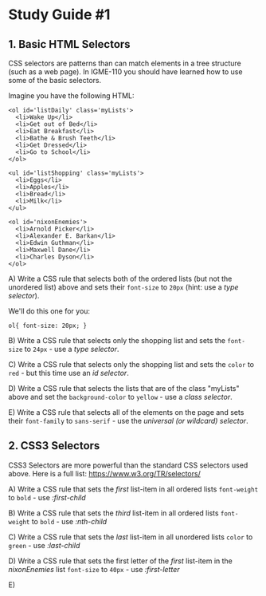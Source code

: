 # Study Guide #1

## 1. Basic HTML Selectors
CSS selectors are patterns than can match elements in a tree structure (such as a web page).
In IGME-110 you should have learned how to use some of the basic selectors.

Imagine you have the following HTML:

```
<ol id='listDaily' class='myLists'>
  <li>Wake Up</li>
  <li>Get out of Bed</li>
  <li>Eat Breakfast</li>
  <li>Bathe & Brush Teeth</li>
  <li>Get Dressed</li>
  <li>Go to School</li>
</ol>

<ul id='listShopping' class='myLists'>
  <li>Eggs</li>
  <li>Apples</li>
  <li>Bread</li>
  <li>Milk</li>
</ul>

<ol id='nixonEnemies'>
  <li>Arnold Picker</li>
  <li>Alexander E. Barkan</li>
  <li>Edwin Guthman</li>
  <li>Maxwell Dane</li>
  <li>Charles Dyson</li>
</ol>
```

A) Write a CSS rule that selects both of the ordered lists (but not the unordered list) above and sets their `font-size` to `20px` (hint: use a *type selector*).

We'll do this one for you:
```
ol{ font-size: 20px; }

```

B) Write a CSS rule that selects only the shopping list and sets the `font-size` to `24px` - use a *type selector*.

C) Write a CSS rule that selects only the shopping list and sets the `color` to `red` - but this time use an *id selector*.

D) Write a CSS rule that selects the lists that are of the class "myLists" above and set the `background-color` to `yellow` - use a *class selector*.

E) Write a CSS rule that selects all of the elements on the page and sets their `font-family` to `sans-serif` - use the *universal (or wildcard) selector*.

## 2. CSS3 Selectors
CSS3 Selectors are more powerful than the standard CSS selectors used above. Here is a full list: https://www.w3.org/TR/selectors/

A) Write a CSS rule that sets the *first* list-item in all ordered lists `font-weight` to `bold` - use *:first-child*

B) Write a CSS rule that sets the *third* list-item in all ordered lists `font-weight` to `bold` - use *:nth-child*

C) Write a CSS rule that sets the *last* list-item in all unordered lists `color` to `green` - use *:last-child*

D) Write a CSS rule that sets the first letter of the *first* list-item in the *nixonEnemies* list `font-size` to `40px` - use *:first-letter*

E) 
